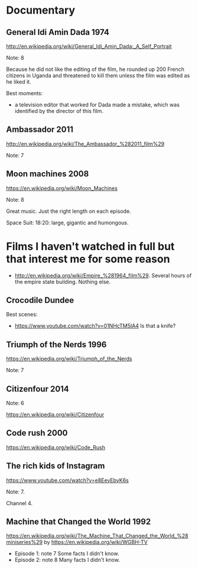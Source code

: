 # Documentary

## General Idi Amin Dada 1974

<http://en.wikipedia.org/wiki/General_Idi_Amin_Dada:_A_Self_Portrait>

Note: 8

Because he did not like the editing of the film, he rounded up 200 French citizens in Uganda and threatened to kill them unless the film was edited as he liked it.

Best moments:

- a television editor that worked for Dada made a mistake, which was identified by the director of this film.

## Ambassador 2011

<http://en.wikipedia.org/wiki/The_Ambassador_%282011_film%29>

Note: 7

## Moon machines 2008

<https://en.wikipedia.org/wiki/Moon_Machines>

Note: 8

Great music. Just the right length on each episode.

Space Suit: 18:20: large, gigantic and humongous.

# Films I haven't watched in full but that interest me for some reason

- <http://en.wikipedia.org/wiki/Empire_%281964_film%29>. Several hours of the empire state building. Nothing else.

## Crocodile Dundee

Best scenes:

- <https://www.youtube.com/watch?v=01NHcTM5IA4> Is that a knife?

## Triumph of the Nerds 1996

<https://en.wikipedia.org/wiki/Triumph_of_the_Nerds>

Note: 7

## Citizenfour 2014

Note: 6

<https://en.wikipedia.org/wiki/Citizenfour>

## Code rush 2000

<https://en.wikipedia.org/wiki/Code_Rush>

## The rich kids of Instagram

<https://www.youtube.com/watch?v=e8EeyEbvK6s>

Note: 7.

Channel 4.

## Machine that Changed the World 1992

<https://en.wikipedia.org/wiki/The_Machine_That_Changed_the_World_%28miniseries%29> by <https://en.wikipedia.org/wiki/WGBH-TV>

- Episode 1: note 7 Some facts I didn't know.
- Episode 2: note 8 Many facts I didn't know.
